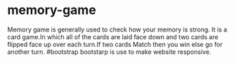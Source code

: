 # memory-game
Memory game is generally used to check how your memory is strong. It is a card game.In which all of the cards are laid face down and two cards are flipped face up over each turn.If two cards Match then you win else go for another turn. 
#bootstrap
bootstarp is use to make website responsive.

